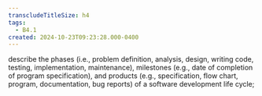 ```yaml
---
transcludeTitleSize: h4
tags:
  - B4.1
created: 2024-10-23T09:23:28.000-0400
---
```

describe the phases (i.e., problem definition, analysis, design, writing code, testing, implementation, maintenance), milestones (e.g., date of completion of program specification), and products (e.g., specification, flow chart, program, documentation, bug reports) of a software development life cycle;